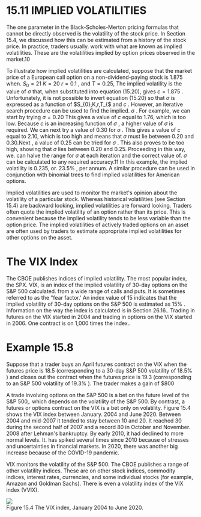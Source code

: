 # 15.11 IMPLIED VOLATILITIES  

The one parameter in the Black-Scholes-Merton pricing formulas that cannot be directly observed is the volatility of the stock price. In Section 15.4, we discussed how this can be estimated from a history of the stock price. In practice, traders usually. work with what are known as implied volatilities. These are the volatilities implied by option prices observed in the market.10  

To illustrate how implied volatilities are calculated, suppose that the market price of a European call option on a non-dividend-paying stock is 1.875 when. $S_{0}=21$ $K=20$ $r=0.1$ , and $T=0.25,$ The implied volatility is the value of $\sigma$ that, when substituted into equation (15.20), gives $c=1.875$ . Unfortunately, it is not possible to invert equation (15.20) so that $\sigma$ is expressed as a function of $S_{0},K,r,T_{$ and $c$ . However, an iterative search procedure can be used to find the implied. $\sigma$ . For example, we can start by trying $\sigma=0.20$ This gives a value of $c$ equal to 1.76, which is too low. Because $c$ is an increasing function of $\sigma$ , a higher value of $\sigma$ is required. We can next try a value of 0.30 for $\sigma$ . This gives a value of $c$ equal to 2.10, which is too high and means that $\sigma$ must lie between 0.20 and $0.30.\mathrm{Next}$ , a value of 0.25 can be tried for $\sigma$ . This also proves to be too high, showing that $\sigma$ lies between 0.20 and 0.25. Proceeding in this way, we. can halve the range for $\sigma$ at each iteration and the correct value of. $\sigma$ can be calculated to any required accuracy.11 In this example, the implied volatility is 0.235, or. $23.5\%$ , per annum. A similar procedure can be used in conjunction with binomial trees to find implied volatilities for American options.  

Implied volatilities are used to monitor the market's opinion about the volatility of a particular stock. Whereas historical volatilities (see Section 15.4) are backward looking, implied volatilities are forward looking. Traders often quote the implied volatility of an option rather than its price. This is convenient because the implied volatility tends to be less variable than the option price. The implied volatilities of actively traded options on an asset are often used by traders to estimate appropriate implied volatilities for other options on the asset.  

# The VIX Index  

The CBOE publishes indices of implied volatility. The most popular index, the SPX. VIX, is an index of the implied volatility of 30-day options on the S&P 500 calculated. from a wide range of calls and puts. It is sometimes referred to as the "fear factor.' An index value of 15 indicates that the implied volatility of 30-day options on the S&P 500 is estimated as $15\%$ . Information on the way the index is calculated is in Section 26.16.. Trading in futures on the VIX started in 2004 and trading in options on the VIX started in 2006. One contract is on 1,000 times the index..  

# Example 15.8  

Suppose that a trader buys an April futures contract on the VIX when the futures price is 18.5 (corresponding to a 30-day S&P 500 volatility of $18.5\%$ ) and closes out the contract when the futures price is 19.3 (corresponding to an S&P 500 volatility of $19.3\%$ ). The trader makes a gain of $\$800$  

A trade involving options on the S&P 500 is a bet on the future level of the S&P 500,. which depends on the volatility of the S&P 500. By contrast, a futures or options contract on the VIX is a bet only on volatility. Figure 15.4 shows the VIX index between January. 2004 and June 2020. Between 2004 and mid-2007 it tended to stay between 10 and 20. It reached 30 during the second half of 2007 and a record 80 in October and November. 2008 after Lehman's bankruptcy. By early 2010, it had declined to more normal levels. It. has spiked several times since 2010 because of stresses and uncertainties in financial markets. In 2020, there was another big increase because of the COVID-19 pandemic.  

VIX monitors the volatility of the S&P 500. The CBOE publishes a range of other volatility indices. These are on other stock indices, commodity indices, interest rates, currencies, and some individual stocks (for example, Amazon and Goldman Sachs). There is even a volatility index of the VIX index (VVIX).  

![](images/ec90d82cc34c1b3396dc205f0ac62039ead1a4e335c6e61eed922b86c2db23b4.jpg)  
Figure 15.4 The VIX index, January 2004 to June 2020.  
